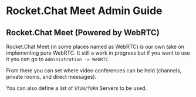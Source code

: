 # Rocket.Chat Meet Admin Guide

## Rocket.Chat Meet \(Powered by WebRTC\)

Rocket.Chat Meet \(in some places named as WebRTC\) is our own take on implementing pure WebRTC. It still a work in progress but if you want to use it you can go to `Administration -> WebRTC`.

From there you can set where video conferences can be held \(channels, private rooms, and direct messages\).

You can also define a list of `STUN/TURN` Servers to be used.

